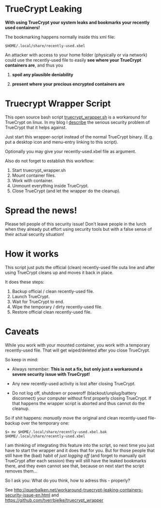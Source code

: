 TrueCrypt Leaking
=================

**With using TrueCrypt your system leaks and bookmarks 
your recently used containers!**

The bookmarking happens normally inside this xml file:

    $HOME/.local/share/recently-used.xbel

An attacker with access to your home folder (physically or via network) 
could use the recently-used file to easily **see where your
TrueCrypt containers are**, and thus you
    
1. **spoil any plausible deniability**

2. **present where your precious encrypted containers are**


Truecrypt Wrapper Script
========================

This open source bash script
[truecrypt_wrapper.sh](https://github.com/tverrbjelke/truecrypt_wrapper) 
is a workaround for TrueCrypt on linux.
In my blog I [describe](http://querbalken.net/workaround-truecrypt-leaking-containers-security-issue-en.html) 
the serious security problem of TrueCrypt that it helps against.

Just start this wrapper-script instead of the normal TrueCrypt binary.
(E.g. put a desktop icon and menu-entry linking to this script).

Optionally you may give your recently-used.xbel file as argument.

Also do not forget to establish this workflow:

1. Start truecrypt_wrapper.sh
2. Mount container files.
3. Work with container.
4. Unmount everything inside TrueCrypt.
5. Close TrueCrypt (and let the wrapper do the cleanup).


Spread the news!
===============

Please tell people of this security issue!
Don't leave people in the lurch 
when they already put effort using security tools
but with a false sense of their actual security situation!


How it works
============

This script just puts the official (clean) recently-used file outa line 
and after using TrueCrypt cleans up and moves it back in place.

It does these steps:

1. Backup official / clean recently-used file.
2. Launch TrueCrypt.
3. Wait for TrueCrypt to end.
4. Wipe the temporary / dirty recently-used file.
5. Restore official clean recently-used file.



Caveats
=======

While you work with your mounted container, 
you work with a temporary recently-used file.
That will get wiped/deleted after you close TrueCrypt.

So keep in mind:

* Always remember: 
**This is not a fix, but only 
just a workaround a severe security issue with TrueCrypt!**

* Any new recently-used activity is lost after closing TrueCrypt.

* Do not log off, shutdown or poweroff (blackout/unplug/battery disconnect)
your computer without first properly closing TrueCrypt. 
If that happens the wrapper script is aborted and thus 
cannot do the cleanup.

So if shit happens: *manually* move the original and clean 
recently-used file-backup over the temporary one:

    $> mv $HOME/.local/share/recently-used.xbel.bak $HOME/.local/share/recently-used.xbel
 
I am thinking of integrating this feature into the script,
so next time you just have to start the wrapper and it does that for you.
But for those people that still have the (bad) habit of *just logging off* 
(and forget to manually quit TrueCrypt after each session)
they will still have the leaked bookmarks there,
and they even cannot see that, 
because on next start the script removes them...

So I ask you: What do you think, how to adress this - properly? 

See http://querbalken.net/workaround-truecrypt-leaking-containers-security-issue-en.html and https://github.com/tverrbjelke/truecrypt_wrapper

